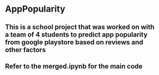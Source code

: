 # AppPopularity 

## This is a school project that was worked on with a team of 4 students to predict app popularity from google playstore based on reviews and other factors 

## Refer to the merged.ipynb for the main code 
